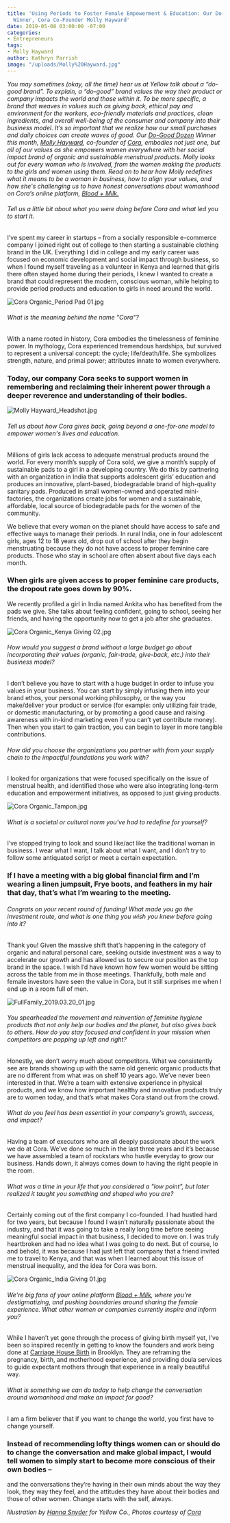 ```yaml
---
title: 'Using Periods to Foster Female Empowerment & Education: Our Do-Good Dozen
  Winner, Cora Co-Founder Molly Hayward'
date: 2019-05-08 03:00:00 -07:00
categories:
- Entrepreneurs
tags:
- Molly Hayward
author: Kathryn Parrish
image: "/uploads/Molly%20Hayward.jpg"
---
```


_You may sometimes (okay, all the time) hear us at Yellow talk about a “do-good brand”. To explain, a “do-good” brand values the way their product or company impacts the world and those within it. To be more specific, a brand that weaves in values such as giving back, ethical pay and environment for the workers, eco-friendly materials and practices, clean ingredients, and overall well-being of the consumer and company into their business model. It’s so important that we realize how our small purchases and daily choices can create waves of good. Our [Do-Good Dozen](https://yellowcollective.lpages.co/do-good-dozen/) Winner this month, [Molly Hayward](https://www.instagram.com/mollyrosehayward/), co-founder of [Cora](https://cora.life/), embodies not just one, but all of our values as she empowers women everywhere with her social impact brand of organic and sustainable menstrual products. Molly looks out for every woman who is involved, from the women making the products to the girls and women using them. Read on to hear how Molly redefines what it means to be a woman in business, how to align your values, and how she's challenging us to have honest conversations about womanhood on Cora’s online platform, [Blood + Milk.](https://www.bloodandmilk.com/)_

###### Tell us a little bit about what you were doing before Cora and what led you to start it.      

I’ve spent my career in startups – from a socially responsible e-commerce company I joined right out of college to then starting a sustainable clothing brand in the UK. Everything I did in college and my early career was focused on economic development and social impact through business, so when I found myself traveling as a volunteer in Kenya and learned that girls there often stayed home during their periods, I knew I wanted to create a brand that could represent the modern, conscious woman, while helping to provide period products and education to girls in need around the world.

![Cora Organic_Period Pad 01.jpg](/uploads/Cora%20Organic_Period%20Pad%2001.jpg)

###### What is the meaning behind the name "Cora"? 

With a name rooted in history, Cora embodies the timelessness of feminine power. In mythology, Cora experienced tremendous hardships, but survived to represent a universal concept: the cycle; life/death/life. She symbolizes strength, nature, and primal power; attributes innate to women everywhere. 

### Today, our company Cora seeks to support women in remembering and reclaiming their inherent power through a deeper reverence and understanding of their bodies.

![Molly Hayward_Headshot.jpg](/uploads/Molly%20Hayward_Headshot.jpg)

###### Tell us about how Cora gives back, going beyond a one-for-one model to empower women's lives and education.  

Millions of girls lack access to adequate menstrual products around the world. For every month’s supply of Cora sold, we give a month’s supply of sustainable pads to a girl in a developing country. We do this by partnering with an organization in India that supports adolescent girls’ education and produces an innovative, plant-based, biodegradable brand of high-quality sanitary pads. Produced in small women-owned and operated mini-factories, the organizations create jobs for women and a sustainable, affordable, local source of biodegradable pads for the women of the community.

We believe that every woman on the planet should have access to safe and effective ways to manage their periods. In rural India, one in four adolescent girls, ages 12 to 18 years old, drop out of school after they begin menstruating because they do not have access to proper feminine care products. Those who stay in school are often absent about five days each month. 

### When girls are given access to proper feminine care products, the dropout rate goes down by 90%.

We recently profiled a girl in India named Ankita who has benefited from the pads we give. She talks about feeling confident, going to school, seeing her friends, and having the opportunity now to get a job after she graduates.

![Cora Organic_Kenya Giving 02.jpg](/uploads/Cora%20Organic_Kenya%20Giving%2002.jpg)

###### How would you suggest a brand without a large budget go about incorporating their values (organic, fair-trade, give-back, etc.) into their business model? 

I don’t believe you have to start with a huge budget in order to infuse you values in your business. You can start by simply infusing them into your brand ethos, your personal working philosophy, or the way you make/deliver your product or service (for example: only utilizing fair trade, or domestic manufacturing, or by promoting a good cause and raising awareness with in-kind marketing even if you can’t yet contribute money). Then when you start to gain traction, you can begin to layer in more tangible contributions.

###### How did you choose the organizations you partner with from your supply chain to the impactful foundations you work with?

I looked for organizations that were focused specifically on the issue of menstrual health, and identified those who were also integrating long-term education and empowerment initiatives, as opposed to just giving products.

![Cora Organic_Tampon.jpg](/uploads/Cora%20Organic_Tampon.jpg)

###### What is a societal or cultural norm you've had to redefine for yourself?  

I’ve stopped trying to look and sound like/act like the traditional woman in business. I wear what I want, I talk about what I want, and I don’t try to follow some antiquated script or meet a certain expectation. 

### If I have a meeting with a big global financial firm and I’m wearing a linen jumpsuit, Frye boots, and feathers in my hair that day, that’s what I’m wearing to the meeting.

###### Congrats on your recent round of funding! What made you go the investment route, and what is one thing you wish you knew before going into it?

Thank you! Given the massive shift that’s happening in the category of organic and natural personal care, seeking outside investment was a way to accelerate our growth and has allowed us to secure our position as the top brand in the space. I wish I’d have known how few women would be sitting across the table from me in those meetings. Thankfully, both male and female investors have seen the value in Cora, but it still surprises me when I end up in a room full of men. 

![FullFamily_2019.03.20_01.jpg](/uploads/FullFamily_2019.03.20_01.jpg)

###### You spearheaded the movement and reinvention of feminine hygiene products that not only help our bodies and the planet, but also gives back to others. How do you stay focused and confident in your mission when competitors are popping up left and right?  

Honestly, we don’t worry much about competitors. What we consistently see are brands showing up with the same old generic organic products that are no different from what was on shelf 10 years ago. We’ve never been interested in that. We’re a team with extensive experience in physical products, and we know how important healthy and innovative products truly are to women today, and that’s what makes Cora stand out from the crowd.

###### What do you feel has been essential in your company's growth, success, and impact? 

Having a team of executors who are all deeply passionate about the work we do at Cora. We’ve done so much in the last three years and it’s because we have assembled a team of rockstars who hustle everyday to grow our business. Hands down, it always comes down to having the right people in the room.  

###### What was a time in your life that you considered a "low point", but later realized it taught you something and shaped who you are? 

Certainly coming out of the first company I co-founded. I had hustled hard for two years, but because I found I wasn’t naturally passionate about the industry, and that it was going to take a really long time before seeing meaningful social impact in that business, I decided to move on. I was truly heartbroken and had no idea what I was going to do next. But of course, lo and behold, it was because I had just left that company that a friend invited me to travel to Kenya, and that was when I learned about this issue of menstrual inequality, and the idea for Cora was born. 

![Cora Organic_India Giving 01.jpg](/uploads/Cora%20Organic_India%20Giving%2001.jpg)

###### We're big fans of your online platform [Blood + Milk](https://www.bloodandmilk.com/), where you're destigmatizing, and pushing boundaries around sharing the female experience. What other women or companies currently inspire and inform you?

While I haven’t yet gone through the process of giving birth myself yet, I’ve been so inspired recently in getting to know the founders and work being done at [Carriage House Birth](https://www.carriagehousebirth.com/) in Brooklyn. They are reframing the pregnancy, birth, and motherhood experience, and providing doula services to guide expectant mothers through that experience in a really beautiful way. 

###### What is something we can do today to help change the conversation around womanhood and make an impact for good? 

I am a firm believer that if you want to change the world, you first have to change yourself. 

### Instead of recommending lofty things women can or should do to change the conversation and make global impact, I would tell women to simply start to become more conscious of their own bodies –

and the conversations they’re having in their own minds about the way they look, they way they feel, and the attitudes they have about their bodies and those of other women. Change starts with the self, always.

_Illustration by [Hanna Snyder](http://hancreative.co/) for Yellow Co., Photos courtesy of [Cora](https://cora.life/)_
